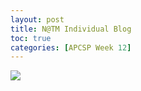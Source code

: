 ```yaml
---
layout: post
title: N@TM Individual Blog 
toc: true
categories: [APCSP Week 12]
---
```


![]({{site.baseurl}}/images/ceramics.jpeg)
